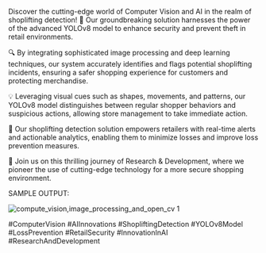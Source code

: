 



Discover the cutting-edge world of Computer Vision and AI in the realm of shoplifting detection! 🚀 Our groundbreaking solution harnesses the power of the advanced YOLOv8 model to enhance security and prevent theft in retail environments.

🔍 By integrating sophisticated image processing and deep learning techniques, our system accurately identifies and flags potential shoplifting incidents, ensuring a safer shopping experience for customers and protecting merchandise.



💡 Leveraging visual cues such as shapes, movements, and patterns, our YOLOv8 model distinguishes between regular shopper behaviors and suspicious actions, allowing store management to take immediate action.

💼 Our shoplifting detection solution empowers retailers with real-time alerts and actionable analytics, enabling them to minimize losses and improve loss prevention measures.

🏢 Join us on this thrilling journey of Research & Development, where we pioneer the use of cutting-edge technology for a more secure shopping environment.

SAMPLE OUTPUT:

![compute_vision,image_processing_and_open_cv 1](https://github.com/alich03/Shoplifting-Detection-using-yolov8/assets/104387113/fdc3c5e6-30c2-4a55-818b-0162f92058e9)



#ComputerVision #AIInnovations #ShopliftingDetection #YOLOv8Model #LossPrevention #RetailSecurity #InnovationInAI #ResearchAndDevelopment
